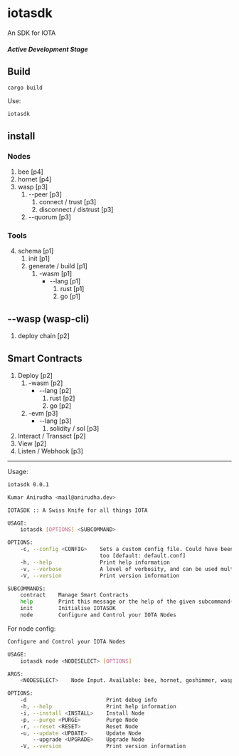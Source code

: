 # iotasdk
An SDK for IOTA

##### Active Development Stage

## Build
`cargo build`

Use:

`iotasdk`

## install
### Nodes
1. bee [p4]
2. hornet [p4]
3. wasp [p3]
   1. --peer [p3]
      1. connect / trust [p3]
      2. disconnect / distrust [p3]
   2. --quorum [p3]

### Tools
4. schema [p1]
   1. init [p1]
   2. generate / build [p1]
      1. -wasm [p1]
         - --lang [p1]
           1. rust [p1]
           2. go [p1]

## --wasp (wasp-cli)
1. deploy chain [p2]

## Smart Contracts
1. Deploy [p2]
   1. -wasm [p2]
      - --lang [p2]
        1. rust [p2]
        2. go [p2]
   2. -evm [p3]
      - --lang [p3]
        1. solidity / sol [p3]
2. Interact / Transact [p2]
3. View [p2]
4. Listen / Webhook [p3]

---

Usage:

```sh
iotasdk 0.0.1

Kumar Anirudha <mail@anirudha.dev>

IOTASDK :: A Swiss Knife for all things IOTA

USAGE:
    iotasdk [OPTIONS] <SUBCOMMAND>

OPTIONS:
    -c, --config <CONFIG>    Sets a custom config file. Could have been an Option<T> with no default
                             too [default: default.conf]
    -h, --help               Print help information
    -v, --verbose            A level of verbosity, and can be used multiple times
    -V, --version            Print version information

SUBCOMMANDS:
    contract    Manage Smart Contracts
    help        Print this message or the help of the given subcommand(s)
    init        Initialise IOTASDK
    node        Configure and Control your IOTA Nodes
```

For node config:

```sh
Configure and Control your IOTA Nodes

USAGE:
    iotasdk node <NODESELECT> [OPTIONS]

ARGS:
    <NODESELECT>    Node Input. Available: bee, hornet, goshimmer, wasp

OPTIONS:
    -d                         Print debug info
    -h, --help                 Print help information
    -i, --install <INSTALL>    Install Node
    -p, --purge <PURGE>        Purge Node
    -r, --reset <RESET>        Reset Node
    -u, --update <UPDATE>      Update Node
        --upgrade <UPGRADE>    Upgrade Node
    -V, --version              Print version information
```


